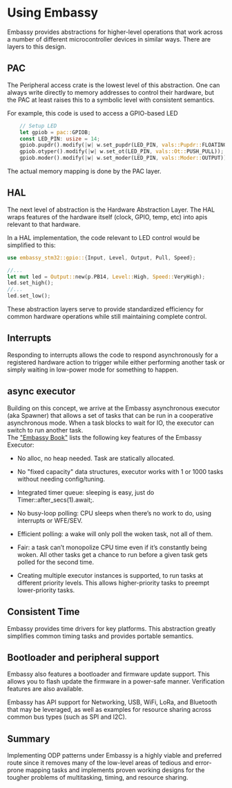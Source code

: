 # Using Embassy 

Embassy provides abstractions for higher-level operations that work across a number of different microcontroller devices in similar ways.  There are layers to this design.

## PAC
The Peripheral access crate is the lowest level of this abstraction. One can always write
directly to memory addresses to control their hardware, but the PAC at least raises this to 
a symbolic level with consistent semantics.

For example, this code is used to access a GPIO-based LED
```rust
    // Setup LED
    let gpiob = pac::GPIOB;
    const LED_PIN: usize = 14;
    gpiob.pupdr().modify(|w| w.set_pupdr(LED_PIN, vals::Pupdr::FLOATING));
    gpiob.otyper().modify(|w| w.set_ot(LED_PIN, vals::Ot::PUSH_PULL));
    gpiob.moder().modify(|w| w.set_moder(LED_PIN, vals::Moder::OUTPUT));
```
The actual memory mapping is done by the PAC layer.

## HAL
The next level of abstraction is the Hardware Abstraction Layer.  The HAL wraps features of the hardware itself (clock, GPIO, temp, etc) into apis relevant to that hardware.

In a HAL implementation, the code relevant to LED control would be simplified to this:
``` rust
use embassy_stm32::gpio::{Input, Level, Output, Pull, Speed};

//...
let mut led = Output::new(p.PB14, Level::High, Speed::VeryHigh);
led.set_high();
//...
led.set_low();
```
These abstraction layers serve to provide standardized efficiency for common hardware operations while still maintaining complete control.

## Interrupts
Responding to interrupts allows the code to respond asynchronously for a registered hardware action to trigger while either performing another task or simply waiting in low-power mode for something to happen.

## async executor
Building on this concept, we arrive at the Embassy asynchronous executor (aka Spawner) that allows a set of tasks that can be run in a cooperative asynchronous mode.  When a task blocks to wait for IO, the executor can switch to run another task.  
The ["Embassy Book"](https://embassy.dev/book/) lists the following key features of the Embassy Executor:

- No alloc, no heap needed. Task are statically allocated.

- No "fixed capacity" data structures, executor works with 1 or 1000 tasks without needing config/tuning.

- Integrated timer queue: sleeping is easy, just do Timer::after_secs(1).await;.

- No busy-loop polling: CPU sleeps when there’s no work to do, using interrupts or WFE/SEV.

- Efficient polling: a wake will only poll the woken task, not all of them.

- Fair: a task can’t monopolize CPU time even if it’s constantly being woken. All other tasks get a chance to run before a given task gets polled for the second time.

- Creating multiple executor instances is supported, to run tasks at different priority levels. This allows higher-priority tasks to preempt lower-priority tasks.

## Consistent Time
Embassy provides time drivers for key platforms.  This abstraction greatly simplifies common timing tasks and provides portable semantics.

## Bootloader and peripheral support
Embassy also features a bootloader and firmware update support. This allows you to flash update the firmware in a power-safe manner. Verification features are also available.

Embassy has API support for Networking, USB, WiFi, LoRa, and Bluetooth that may be leveraged,
as well as examples for resource sharing across common bus types (such as SPI and I2C).

## Summary
Implementing ODP patterns under Embassy is a highly viable and preferred route since it removes many of the low-level areas of tedious and error-prone mapping tasks and implements proven working designs for the tougher problems of multitasking, timing, and resource sharing.

